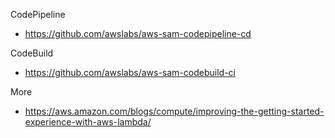 
CodePipeline
- https://github.com/awslabs/aws-sam-codepipeline-cd

CodeBuild
- https://github.com/awslabs/aws-sam-codebuild-ci

More
- https://aws.amazon.com/blogs/compute/improving-the-getting-started-experience-with-aws-lambda/
